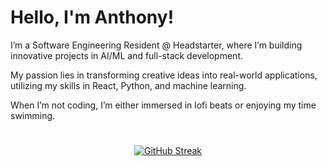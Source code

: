 # Hello, I'm Anthony!

I’m a Software Engineering Resident @ Headstarter, where I’m building innovative projects in AI/ML and full-stack development.

My passion lies in transforming creative ideas into real-world applications, utilizing my skills in React, Python, and machine learning. 

When I’m not coding, I’m either immersed in lofi beats or enjoying my time swimming.

#
<p align="center">
    <a href="https://git.io/streak-stats"><img src="https://streak-stats.demolab.com?user=anbguye&theme=tokyonight-duo&hide_border=true&date_format=n%2Fj%5B%2FY%5D" alt="GitHub Streak" /></a>
</p>
  
 
